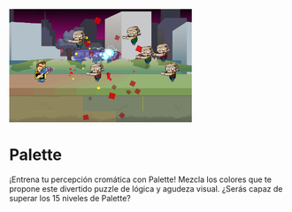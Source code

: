 <img src=../img/portfolio/captura1_2.png>

# Palette

¡Entrena tu percepción cromática con Palette!
Mezcla los colores que te propone este divertido puzzle de lógica y agudeza visual.
¿Serás capaz de superar los 15 niveles de Palette?
